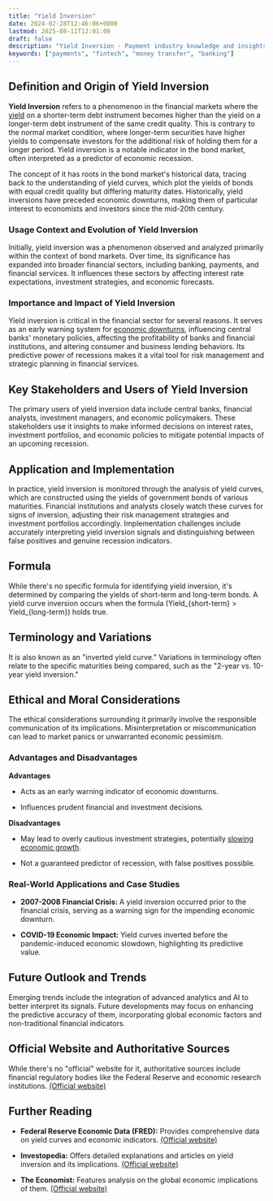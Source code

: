 ```yaml
---
title: "Yield Inversion"
date: 2024-02-28T12:46:06+0000
lastmod: 2025-08-11T12:01:00
draft: false
description: "Yield Inversion - Payment industry knowledge and insights"
keywords: ["payments", "fintech", "money transfer", "banking"]
---
```


## Definition and Origin of Yield Inversion

**Yield Inversion** refers to a phenomenon in the financial markets where the [yield](https://faisalkhanllc.xyz/resources/payments-wiki/y/yield/) on a shorter-term debt instrument becomes higher than the yield on a longer-term debt instrument of the same credit quality. This is contrary to the normal market condition, where longer-term securities have higher yields to compensate investors for the additional risk of holding them for a longer period. Yield inversion is a notable indicator in the bond market, often interpreted as a predictor of economic recession.

The concept of it has roots in the bond market's historical data, tracing back to the understanding of yield curves, which plot the yields of bonds with equal credit quality but differing maturity dates. Historically, yield inversions have preceded economic downturns, making them of particular interest to economists and investors since the mid-20th century.

### Usage Context and Evolution of Yield Inversion

Initially, yield inversion was a phenomenon observed and analyzed primarily within the context of bond markets. Over time, its significance has expanded into broader financial sectors, including banking, payments, and financial services. It influences these sectors by affecting interest rate expectations, investment strategies, and economic forecasts.

### Importance and Impact of Yield Inversion

Yield inversion is critical in the financial sector for several reasons. It serves as an early warning system for [economic downturns](https://faisalkhanllc.xyz/resources/payments-wiki/r/recession/), influencing central banks' monetary policies, affecting the profitability of banks and financial institutions, and altering consumer and business lending behaviors. Its predictive power of recessions makes it a vital tool for risk management and strategic planning in financial services.

## Key Stakeholders and Users of Yield Inversion

The primary users of yield inversion data include central banks, financial analysts, investment managers, and economic policymakers. These stakeholders use it insights to make informed decisions on interest rates, investment portfolios, and economic policies to mitigate potential impacts of an upcoming recession.

## Application and Implementation

In practice, yield inversion is monitored through the analysis of yield curves, which are constructed using the yields of government bonds of various maturities. Financial institutions and analysts closely watch these curves for signs of inversion, adjusting their risk management strategies and investment portfolios accordingly. Implementation challenges include accurately interpreting yield inversion signals and distinguishing between false positives and genuine recession indicators.

## Formula

While there's no specific formula for identifying yield inversion, it's determined by comparing the yields of short-term and long-term bonds. A yield curve inversion occurs when the formula (Yield_{short-term} > Yield_{long-term}) holds true.

## Terminology and Variations

It is also known as an "inverted yield curve." Variations in terminology often relate to the specific maturities being compared, such as the "2-year vs. 10-year yield inversion."

## Ethical and Moral Considerations

The ethical considerations surrounding it primarily involve the responsible communication of its implications. Misinterpretation or miscommunication can lead to market panics or unwarranted economic pessimism.

### Advantages and Disadvantages

**Advantages**

- Acts as an early warning indicator of economic downturns.

- Influences prudent financial and investment decisions.

**Disadvantages**

- May lead to overly cautious investment strategies, potentially [slowing economic growth](https://faisalkhanllc.xyz/resources/payments-wiki/e/economic-tremors/).

- Not a guaranteed predictor of recession, with false positives possible.

### Real-World Applications and Case Studies

- **2007-2008 Financial Crisis:** A yield inversion occurred prior to the financial crisis, serving as a warning sign for the impending economic downturn.

- **COVID-19 Economic Impact:** Yield curves inverted before the pandemic-induced economic slowdown, highlighting its predictive value.

## Future Outlook and Trends

Emerging trends include the integration of advanced analytics and AI to better interpret its signals. Future developments may focus on enhancing the predictive accuracy of them, incorporating global economic factors and non-traditional financial indicators.

## Official Website and Authoritative Sources

While there's no "official" website for it, authoritative sources include financial regulatory bodies like the Federal Reserve and economic research institutions. [(Official website)](https://www.federalreserve.gov/)

## Further Reading

- **Federal Reserve Economic Data (FRED):** Provides comprehensive data on yield curves and economic indicators. [(Official website)](https://fred.stlouisfed.org/)

- **Investopedia:** Offers detailed explanations and articles on yield inversion and its implications. [(Official website)](https://www.investopedia.com/)

- **The Economist:** Features analysis on the global economic implications of them. [(Official website)](https://www.economist.com/)